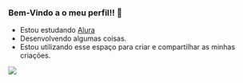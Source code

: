 ### Bem-Vindo a o meu perfil!! 💝

 - Estou estudando [Alura](https://cursos.alura.com.br/)
 - Desenvolvendo algumas coisas.
 - Estou utilizando esse espaço para criar e compartilhar as minhas criações.

![](https://media.tenor.com/vZZEPrwfe6AAAAAi/happy-amine.gif)
